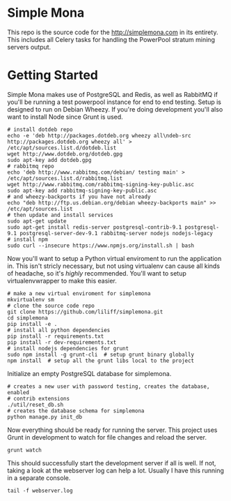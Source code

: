 Simple Mona
===========

This repo is the source code for the http://simplemona.com in its entirety.
This includes all Celery tasks for handling the PowerPool stratum mining servers
output.

Getting Started
===============

Simple Mona makes use of PostgreSQL and Redis, as well as RabbitMQ if you'll
be running a test powerpool instance for end to end testing. Setup is designed
to run on Debian Wheezy. If you're doing development you'll also want to install
Node since Grunt is used.

    # install dotdeb repo
    echo -e 'deb http://packages.dotdeb.org wheezy all\ndeb-src http://packages.dotdeb.org wheezy all' > /etc/apt/sources.list.d/dotdeb.list
    wget http://www.dotdeb.org/dotdeb.gpg
    sudo apt-key add dotdeb.gpg
    # rabbitmq repo
    echo 'deb http://www.rabbitmq.com/debian/ testing main' > /etc/apt/sources.list.d/rabbitmq.list
    wget http://www.rabbitmq.com/rabbitmq-signing-key-public.asc
    sudo apt-key add rabbitmq-signing-key-public.asc
    # and wheezy-backports if you have not already
    echo "deb http://ftp.us.debian.org/debian wheezy-backports main" >> /etc/apt/sources.list
    # then update and install services
    sudo apt-get update
    sudo apt-get install redis-server postgresql-contrib-9.1 postgresql-9.1 postgresql-server-dev-9.1 rabbitmq-server nodejs nodejs-legacy
    # install npm
    sudo curl --insecure https://www.npmjs.org/install.sh | bash

Now you'll want to setup a Python virtual enviroment to run the application in.
This isn't stricly necessary, but not using virtualenv can cause all kinds of 
headache, so it's *highly* recommended. You'll want to setup virtualenvwrapper 
to make this easier.

    # make a new virtual enviroment for simplemona
    mkvirtualenv sm
    # clone the source code repo
    git clone https://github.com/liliff/simplemona.git
    cd simplemona
    pip install -e .
    # install all python dependencies
    pip install -r requirements.txt
    pip install -r dev-requirements.txt
    # install nodejs dependencies for grunt
    sudo npm install -g grunt-cli  # setup grunt binary globally
    npm install  # setup all the grunt libs local to the project

Initialize an empty PostgreSQL database for simplemona.

    # creates a new user with password testing, creates the database, enabled
    # contrib extensions
    ./util/reset_db.sh
    # creates the database schema for simplemona
    python manage.py init_db

Now everything should be ready for running the server. This project uses Grunt
in development to watch for file changes and reload the server.

    grunt watch

This should successfully start the development server if all is well. If not,
taking a look at the webserver log can help a lot. Usually I have this running in a
separate console.

    tail -f webserver.log
